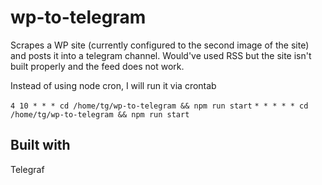 # wp-to-telegram

Scrapes a WP site (currently configured to the second image of the site) and posts it into a telegram channel. Would've used RSS but the site isn't built properly and the feed does not work.

Instead of using node cron, I will run it via crontab

`4 10 * * * cd /home/tg/wp-to-telegram && npm run start`
`* * * * * cd /home/tg/wp-to-telegram && npm run start`

## Built with

Telegraf
